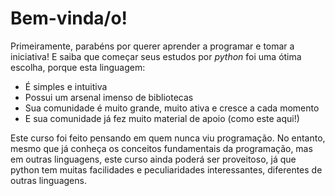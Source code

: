 # Bem-vinda/o!

Primeiramente, parabéns por querer aprender a programar e tomar a iniciativa! E saiba que começar seus estudos por *python* foi uma ótima escolha, porque esta linguagem:
- É simples e intuitiva
- Possui um arsenal imenso de bibliotecas
- Sua comunidade é muito grande, muito ativa e cresce a cada momento
- E sua comunidade já fez muito material de apoio (como este aqui!)

Este curso foi feito pensando em quem nunca viu programação. No entanto, mesmo que já conheça os conceitos fundamentais da programação, mas em outras linguagens, este curso ainda poderá ser proveitoso, já que python tem muitas facilidades e peculiaridades interessantes, diferentes de outras linguagens.